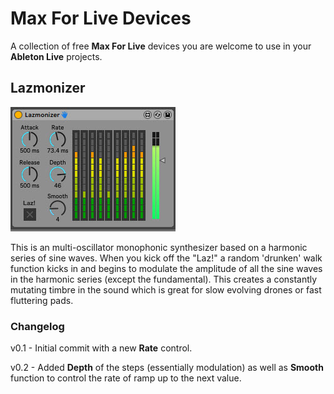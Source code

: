# Max For Live Devices

A collection of free **Max For Live** devices you are welcome to use in your **Ableton Live** projects.

## Lazmonizer

![Lazmonizer Screenshot](https://github.com/mlazarev/m4l/blob/main/lazmonizer/images/lazmonizer_main.jpg)

This is an multi-oscillator monophonic synthesizer based on a harmonic series of sine waves. When you kick off the "Laz!" a random 'drunken' walk function kicks in and begins
to modulate the amplitude of all the sine waves in the harmonic series (except the fundamental). This creates a constantly mutating timbre in the sound which is great for slow evolving drones or fast fluttering pads.

### Changelog
v0.1 - Initial commit with a new **Rate** control.

v0.2 - Added **Depth** of the steps (essentially modulation) as well as **Smooth** function to control the rate of ramp up to the next value.
